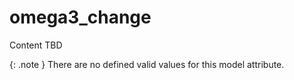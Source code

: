 # omega3_change
Content TBD


{: .note }
There are no defined valid values for this model attribute.
